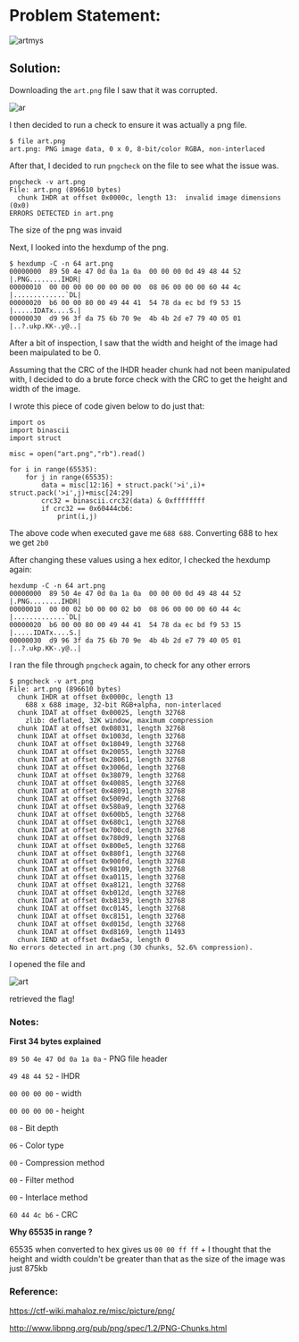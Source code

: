  
# Problem Statement:

![artmys](https://user-images.githubusercontent.com/53595853/133997989-20d37eab-2fcd-403b-b86f-3c40bf8b14ef.png)

## Solution:

Downloading the `art.png` file I saw that it was corrupted.

![ar](https://user-images.githubusercontent.com/53595853/133999159-e57d5535-945d-4fb1-bde3-a14f853e9e0a.png)

I then decided to run a check to ensure it was actually a png file.

```
$ file art.png
art.png: PNG image data, 0 x 0, 8-bit/color RGBA, non-interlaced
```

After that, I decided to run `pngcheck` on the file to see what the issue was.

```
pngcheck -v art.png
File: art.png (896610 bytes)
  chunk IHDR at offset 0x0000c, length 13:  invalid image dimensions (0x0)
ERRORS DETECTED in art.png
```

The size of the png was invaid

Next, I looked into the hexdump of the png.
```
$ hexdump -C -n 64 art.png 
00000000  89 50 4e 47 0d 0a 1a 0a  00 00 00 0d 49 48 44 52  |.PNG........IHDR|
00000010  00 00 00 00 00 00 00 00  08 06 00 00 00 60 44 4c  |.............`DL|
00000020  b6 00 00 80 00 49 44 41  54 78 da ec bd f9 53 15  |.....IDATx....S.|
00000030  d9 96 3f da 75 6b 70 9e  4b 4b 2d e7 79 40 05 01  |..?.ukp.KK-.y@..|
```

After a bit of inspection, I saw that the width and height of the image had been maipulated to be 0.

Assuming that the CRC of the IHDR header chunk had not been manipulated with, I decided to do a brute force check with the CRC to get the height and width of the image.

I wrote this piece of code given below to do just that:

```
import os
import binascii
import struct

misc = open("art.png","rb").read()

for i in range(65535):
    for j in range(65535):
        data = misc[12:16] + struct.pack('>i',i)+ struct.pack('>i',j)+misc[24:29]
        crc32 = binascii.crc32(data) & 0xffffffff
        if crc32 == 0x60444cb6:
            print(i,j)
```

The above code when executed gave me `688 688`. Converting 688 to hex we get `2b0`

After changing these values using a hex editor, I checked the hexdump again:

```
hexdump -C -n 64 art.png
00000000  89 50 4e 47 0d 0a 1a 0a  00 00 00 0d 49 48 44 52  |.PNG........IHDR|
00000010  00 00 02 b0 00 00 02 b0  08 06 00 00 00 60 44 4c  |.............`DL|
00000020  b6 00 00 80 00 49 44 41  54 78 da ec bd f9 53 15  |.....IDATx....S.|
00000030  d9 96 3f da 75 6b 70 9e  4b 4b 2d e7 79 40 05 01  |..?.ukp.KK-.y@..|
```

I ran the file through `pngcheck` again, to check for any other errors

```
$ pngcheck -v art.png
File: art.png (896610 bytes)
  chunk IHDR at offset 0x0000c, length 13
    688 x 688 image, 32-bit RGB+alpha, non-interlaced
  chunk IDAT at offset 0x00025, length 32768
    zlib: deflated, 32K window, maximum compression
  chunk IDAT at offset 0x08031, length 32768
  chunk IDAT at offset 0x1003d, length 32768
  chunk IDAT at offset 0x18049, length 32768
  chunk IDAT at offset 0x20055, length 32768
  chunk IDAT at offset 0x28061, length 32768
  chunk IDAT at offset 0x3006d, length 32768
  chunk IDAT at offset 0x38079, length 32768
  chunk IDAT at offset 0x40085, length 32768
  chunk IDAT at offset 0x48091, length 32768
  chunk IDAT at offset 0x5009d, length 32768
  chunk IDAT at offset 0x580a9, length 32768
  chunk IDAT at offset 0x600b5, length 32768
  chunk IDAT at offset 0x680c1, length 32768
  chunk IDAT at offset 0x700cd, length 32768
  chunk IDAT at offset 0x780d9, length 32768
  chunk IDAT at offset 0x800e5, length 32768
  chunk IDAT at offset 0x880f1, length 32768
  chunk IDAT at offset 0x900fd, length 32768
  chunk IDAT at offset 0x98109, length 32768
  chunk IDAT at offset 0xa0115, length 32768
  chunk IDAT at offset 0xa8121, length 32768
  chunk IDAT at offset 0xb012d, length 32768
  chunk IDAT at offset 0xb8139, length 32768
  chunk IDAT at offset 0xc0145, length 32768
  chunk IDAT at offset 0xc8151, length 32768
  chunk IDAT at offset 0xd015d, length 32768
  chunk IDAT at offset 0xd8169, length 11493
  chunk IEND at offset 0xdae5a, length 0
No errors detected in art.png (30 chunks, 52.6% compression).
```
I opened the file and

![art](https://user-images.githubusercontent.com/53595853/134005162-c7a5b9c1-bf8b-4dc7-b216-cc4edf433dfa.png)

retrieved the flag!

### Notes:

**First 34 bytes explained**

`89 50 4e 47 0d 0a 1a 0a` - PNG file header

`49 48 44 52` - IHDR 

`00 00 00 00` - width

`00 00 00 00` - height

`08` - Bit depth

`06` - Color type 

`00` - Compression method

`00` - Filter method

`00` - Interlace method

`60 44 4c b6` - CRC

**Why 65535 in range ?**

65535 when converted to hex gives us `00 00 ff ff` + I thought that the height and width couldn't be greater than that as the size of the image was just 875kb

### Reference:

https://ctf-wiki.mahaloz.re/misc/picture/png/

http://www.libpng.org/pub/png/spec/1.2/PNG-Chunks.html
